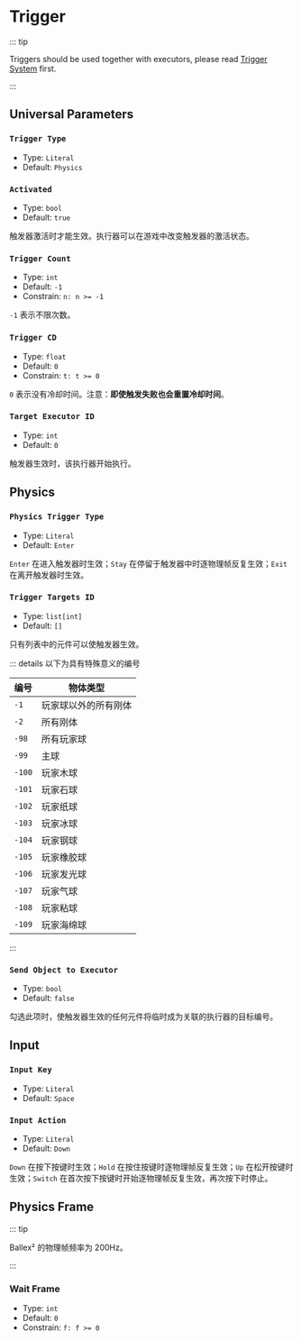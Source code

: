 # Trigger

::: tip

Triggers should be used together with executors, please read [Trigger System](/en/advanced/trigger-system.md) first.

:::

## Universal Parameters

### `Trigger Type`

- Type: `Literal`
- Default: `Physics`

### `Activated`

- Type: `bool`
- Default: `true`

触发器激活时才能生效。执行器可以在游戏中改变触发器的激活状态。

### `Trigger Count`

- Type: `int`
- Default: `-1`
- Constrain: `n: n >= -1`

`-1` 表示不限次数。

### `Trigger CD`

- Type: `float`
- Default: `0`
- Constrain: `t: t >= 0`

`0` 表示没有冷却时间。注意：**即使触发失败也会重置冷却时间**。

### `Target Executor ID`

- Type: `int`
- Default: `0`

触发器生效时，该执行器开始执行。

## Physics

### `Physics Trigger Type`

- Type: `Literal`
- Default: `Enter`

`Enter` 在进入触发器时生效；`Stay` 在停留于触发器中时逐物理帧反复生效；`Exit` 在离开触发器时生效。

### `Trigger Targets ID`

- Type: `list[int]`
- Default: `[]`

只有列表中的元件可以使触发器生效。

::: details 以下为具有特殊意义的编号

| 编号   | 物体类型             |
| ------ | -------------------- |
| `-1`   | 玩家球以外的所有刚体 |
| `-2`   | 所有刚体             |
| `-98`  | 所有玩家球           |
| `-99`  | 主球                 |
| `-100` | 玩家木球             |
| `-101` | 玩家石球             |
| `-102` | 玩家纸球             |
| `-103` | 玩家冰球             |
| `-104` | 玩家钢球             |
| `-105` | 玩家橡胶球           |
| `-106` | 玩家发光球           |
| `-107` | 玩家气球             |
| `-108` | 玩家粘球             |
| `-109` | 玩家海绵球           |

:::

### `Send Object to Executor`

- Type: `bool`
- Default: `false`

勾选此项时，使触发器生效的任何元件将临时成为关联的执行器的目标编号。

## Input

### `Input Key`

- Type: `Literal`
- Default: `Space`

### `Input Action`

- Type: `Literal`
- Default: `Down`

`Down` 在按下按键时生效；`Hold` 在按住按键时逐物理帧反复生效；`Up` 在松开按键时生效；`Switch` 在首次按下按键时开始逐物理帧反复生效，再次按下时停止。

## Physics Frame

::: tip

Ballex² 的物理帧频率为 200Hz。

:::

### Wait Frame

- Type: `int`
- Default: `0`
- Constrain: `f: f >= 0`
